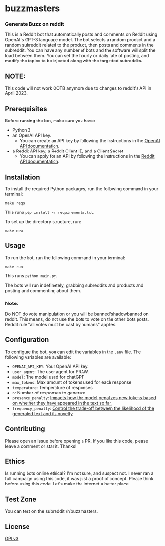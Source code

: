# buzzmasters

### Generate Buzz on reddit

This is a Reddit bot that automatically posts and comments on Reddit using OpenAI's GPT-3 language model. The bot selects a random product and a random subreddit related to the product, then posts and comments in the subreddit. You can have any number of bots and the software will split the load between them. You can set the hourly or daily rate of posting, and modify the topics to be injected along with the targetted subreddits.

## NOTE: 

This code will not work OOTB anymore due to changes to reddit's API in April 2023.

## Prerequisites

Before running the bot, make sure you have:
- Python 3
- an OpenAI API key.
  * You can create an API key by following the instructions in the [OpenAI API documentation](https://beta.openai.com/docs/api-reference/authentication).
- a Reddit API key, a Reddit Client ID, and a Client Secret
  * You can apply for an API by following the instructions in the [Reddit API documentation](https://www.reddit.com/dev/api/).

## Installation

To install the required Python packages, run the following command in your terminal:

```make reqs```

This runs ```pip install -r requirements.txt```.

To set up the directory structure, run:

```make new```

## Usage

To run the bot, run the following command in your terminal:

```make run```

This runs ```python main.py```.

The bots will run indefinetely, grabbing subreddits and products and posting and commenting about them.

### Note:

Do NOT do vote manipulation or you will be banned/shadowbanned on reddit. This means, do not use the bots to vote on the other bots posts. Reddit rule "all votes must be cast by humans" applies.

## Configuration

To configure the bot, you can edit the variables in the `.env` file. The following variables are available:

- `OPENAI_API_KEY`: Your OpenAI API key.
- `user_agent`: The user agent for PRAW.
- `model`: The model used for chatGPT
- `max_tokens`: Max amount of tokens used for each response
- `temperature`: Temperature of responses
- `n`: Number of responses to generate
- `presence_penalty`: [Impacts how the model penalizes new tokens based on whether they have appeared in the text so far.](https://gptaipower.com/presence-penalty/)
- `frequency_penalty`: [Control the trade-off between the likelihood of the generated text and its novelty](https://gptaipower.com/frequency-penalty/)

## Contributing

Please open an issue before opening a PR. If you like this code, please leave a comment or star it. Thanks!

## Ethics

Is running bots online ethical? I'm not sure, and suspect not. I never ran a full campaign using this code, it was just a proof of concept. Please think before using this code. Let's make the internet a better place.

## Test Zone

You can test on the subreddit /r/buzzmasters.

## License

[GPLv3](https://www.gnu.org/licenses/gpl-3.0.html)
